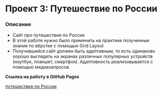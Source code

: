 # Проект 3: Путешествие по России

### Описание
* Сайт про путешествие по России
* В этой работе нужно было применить на практике полученные знания по вёрстке с помощью Grid Layout
* Получившийся сайт должен быть адаптивным, то есть одинаково хорошо выглядеть на экранах различных популярных устройств (ноутбук, планшет, смартфон). Адаптивность реализовывается с помощью медиазапросов.

**Ссылка на работу в GitHub Pages**

[путешествие по России](https://maxflexo.github.io/russian-travel/)
